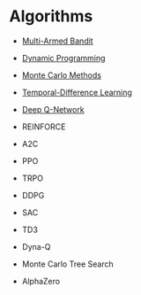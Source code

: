# Algorithms

- [Multi-Armed Bandit](./multi_armed_bandit)
- [Dynamic Programming](./dynamic_programming)
- [Monte Carlo Methods](./monte_carlo_methods)
- [Temporal-Difference Learning](./temporal_difference_learning)
- [Deep Q-Network](./deep_q_network)
  
- REINFORCE
- A2C
- PPO
- TRPO
- DDPG
- SAC
- TD3

- Dyna-Q
- Monte Carlo Tree Search
- AlphaZero
